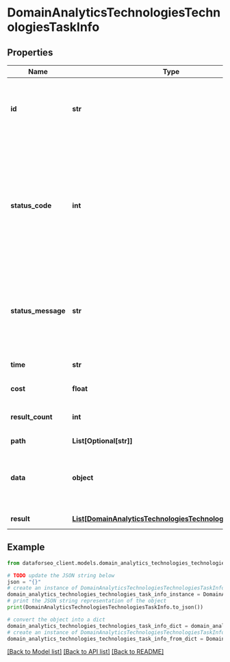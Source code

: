 # DomainAnalyticsTechnologiesTechnologiesTaskInfo


## Properties

Name | Type | Description | Notes
------------ | ------------- | ------------- | -------------
**id** | **str** | task identifier unique task identifier in our system in the UUID format | [optional] 
**status_code** | **int** | status code of the task generated by DataForSEO, can be within the following range: 10000-60000 you can find the full list of the response codes here | [optional] 
**status_message** | **str** | informational message of the task you can find the full list of general informational messages here | [optional] 
**time** | **str** | execution time, seconds | [optional] 
**cost** | **float** | total tasks cost, USD | [optional] 
**result_count** | **int** | number of elements in the result array | [optional] 
**path** | **List[Optional[str]]** | URL path | [optional] 
**data** | **object** | contains the same parameters that you specified in the POST request | [optional] 
**result** | [**List[DomainAnalyticsTechnologiesTechnologiesResultInfo]**](DomainAnalyticsTechnologiesTechnologiesResultInfo.md) | array of results | [optional] 

## Example

```python
from dataforseo_client.models.domain_analytics_technologies_technologies_task_info import DomainAnalyticsTechnologiesTechnologiesTaskInfo

# TODO update the JSON string below
json = "{}"
# create an instance of DomainAnalyticsTechnologiesTechnologiesTaskInfo from a JSON string
domain_analytics_technologies_technologies_task_info_instance = DomainAnalyticsTechnologiesTechnologiesTaskInfo.from_json(json)
# print the JSON string representation of the object
print(DomainAnalyticsTechnologiesTechnologiesTaskInfo.to_json())

# convert the object into a dict
domain_analytics_technologies_technologies_task_info_dict = domain_analytics_technologies_technologies_task_info_instance.to_dict()
# create an instance of DomainAnalyticsTechnologiesTechnologiesTaskInfo from a dict
domain_analytics_technologies_technologies_task_info_from_dict = DomainAnalyticsTechnologiesTechnologiesTaskInfo.from_dict(domain_analytics_technologies_technologies_task_info_dict)
```
[[Back to Model list]](../README.md#documentation-for-models) [[Back to API list]](../README.md#documentation-for-api-endpoints) [[Back to README]](../README.md)



